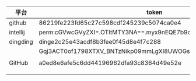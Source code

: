 | 平台     | token                                                        |
| -------- | ------------------------------------------------------------ |
| github   | 86219fe223fd65c27c598cdf245239c5074ca0e4                     |
| intellij | perm:cGVwcGVyZXI=.OTItMTY3NA==.myx9nEQE7b9oBuJ6EYshY9bV0ysCh8 |
| dingding | dinge2c25e43acdf8b3fee0f45d8e4f7c288                         |
|          | Gqj3ACT0of1798XTXV_BNTzNikp09mmLgXI8UWOGsH1khjrS6AFYqqfUuAAJ9zOu |
|          |                                                              |
| GitHub   | a0ed8e6afe5c6dd44196962dfa93c8364d49e52e                     |
|          |                                                              |
|          |                                                              |
|          |                                                              |

